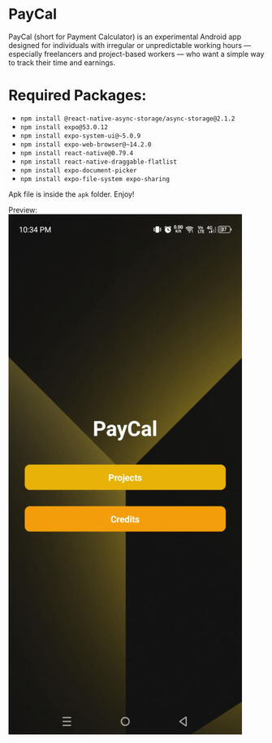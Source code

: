 # PayCal
PayCal (short for Payment Calculator) is an experimental Android app designed for individuals with irregular or unpredictable working hours — especially freelancers and project-based workers — who want a simple way to track their time and earnings.

# Required Packages:
 - `npm install @react-native-async-storage/async-storage@2.1.2`
 - `npm install expo@53.0.12`
 - `npm install expo-system-ui@~5.0.9`
 - `npm install expo-web-browser@~14.2.0`
 - `npm install react-native@0.79.4`
 - `npm install react-native-draggable-flatlist`
 - `npm install expo-document-picker`
 - `npm install expo-file-system expo-sharing`

Apk file is inside the `apk` folder. Enjoy!

Preview:
![Preview_Image](sample.jpg)